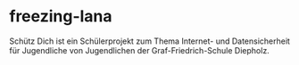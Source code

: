 freezing-lana
=============

Schütz Dich ist ein Schülerprojekt zum Thema Internet- und Datensicherheit für Jugendliche von Jugendlichen der Graf-Friedrich-Schule Diepholz.